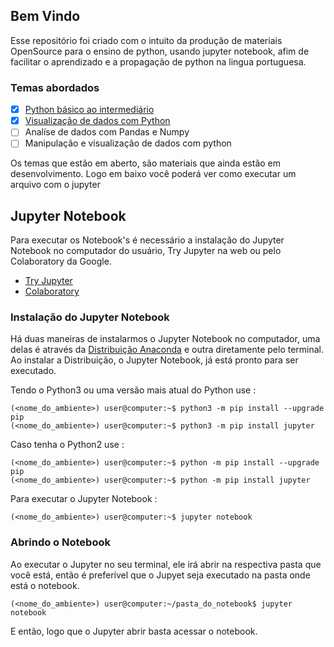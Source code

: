 ## Bem Vindo
Esse repositório foi criado com o intuito da produção de materiais OpenSource para o ensino de python, usando jupyter notebook, afim de facilitar o aprendizado e a propagação de python na lingua portuguesa.
### Temas abordados
- [x] [Python básico ao intermediário](https://github.com/Lucasmaia435/Python-notebooks/blob/master/Curso%20de%20Python.ipynb)
- [x] [Visualização de dados com Python](https://github.com/Lucasmaia435/Python-notebooks/blob/master/Visualiza%C3%A7%C3%A3o%20de%20dados.ipynb)
- [ ] Analíse de dados com Pandas e Numpy
- [ ] Manipulação e visualização de dados com python

Os temas que estão em aberto, são materiais que ainda estão em desenvolvimento. Logo em baixo você poderá ver como executar um arquivo com o jupyter

## Jupyter Notebook

Para executar os Notebook's é necessário a instalação do Jupyter Notebook no computador do usuário, Try Jupyter na web ou pelo Colaboratory da Google.

* [Try Jupyter](https://jupyter.org/try)
* [Colaboratory](https://colab.research.google.com/)

### Instalação do Jupyter Notebook

Há duas maneiras de instalarmos o Jupyter Notebook no computador, uma delas é através da [Distribuição Anaconda](https://docs.anaconda.com/anaconda/install/) e outra diretamente pelo terminal. Ao instalar a Distribuição, o Jupyter Notebook, já está pronto para ser executado.

Tendo o Python3 ou uma versão mais atual do Python use : 
```console
(<nome_do_ambiente>) user@computer:~$ python3 -m pip install --upgrade pip 
(<nome_do_ambiente>) user@computer:~$ python3 -m pip install jupyter
```
Caso tenha o Python2 use :
```console
(<nome_do_ambiente>) user@computer:~$ python -m pip install --upgrade pip 
(<nome_do_ambiente>) user@computer:~$ python -m pip install jupyter
```

Para executar o Jupyter Notebook :
```console
(<nome_do_ambiente>) user@computer:~$ jupyter notebook
```
### Abrindo o Notebook

Ao executar o Jupyter no seu terminal, ele irá abrir na respectiva pasta que você está, então é preferível que o Jupyet seja executado na pasta onde está o notebook.
```console
(<nome_do_ambiente>) user@computer:~/pasta_do_notebook$ jupyter notebook
```
E então, logo que o Jupyter abrir basta acessar o notebook.
